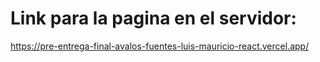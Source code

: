 # Link para la pagina en el servidor:

https://pre-entrega-final-avalos-fuentes-luis-mauricio-react.vercel.app/
